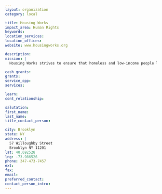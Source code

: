 ```yaml
---
layout: organization
category: local

title: Housing Works
impact_area: Human Rights
keywords: 
location_services: 
location_offices: 
website: www.housingworks.org

description: 
mission: |
  Housing Works strives to ensure that homeless and low-income people living with HIV/AIDS and their families have adequate housing, food, social support, drug treatment, health care, and employment. Housing Works is especially committed to serving those who have difficulty obtaining services elsewhere because they struggle with mental illness or chemical dependency. 

cash_grants: 
grants: 
service_opp: 
services: 

learn: 
cont_relationship: 

salutation: 
first_name: 
last_name: 
title_contact_person: 

city: Brooklyn
state: NY
address: |
  57 Willoughby Street  
  Brooklyn NY 11201
lat: 40.692528
lng: -73.986526
phone: 347-473-7457
ext: 
fax: 
email: 
preferred_contact: 
contact_person_intro: 
---
```

